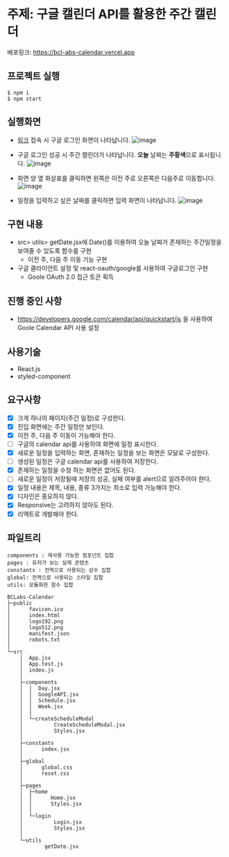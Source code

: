 # 주제: 구글 캘린더 API를 활용한 주간 캘린더
배포링크: https://bcl-abs-calendar.vercel.app

## 프로젝트 실행
```
$ npm i
$ npm start
```

## 실행화면
- [링크](https://bcl-abs-calendar.vercel.app) 접속 시 구글 로그인 화면이 나타납니다.
![image](https://user-images.githubusercontent.com/67677374/190901123-4fcd2485-1692-498b-bdf7-7ee7a94e0386.png)

- 구글 로그인 성공 시 주간 캘린더가 나타납니다. **오늘** 날짜는 **주황색**으로 표시됩니다.
![image](https://user-images.githubusercontent.com/67677374/190901157-eeaf4cb4-a8fa-477d-93a7-f71e60b5af51.png)

- 화면 양 옆 화살표를 클릭하면 왼쪽은 이전 주로 오른쪽은 다음주로 이동합니다.
![image](https://user-images.githubusercontent.com/67677374/190901821-4ab25c53-cb64-4a1c-b2f9-f8b88d1f718d.png)

- 일정을 입력하고 싶은 날짜를 클릭하면 입력 화면이 나타납니다.
![image](https://user-images.githubusercontent.com/67677374/190901191-0bc1a572-5242-4ccd-963e-b6b5ce4804fd.png)

## 구현 내용
- src> utils> getDate.jsx에 Date()를 이용하여 오늘 날짜가 존재하는 주간일정을 보여줄 수 있도록 함수를 구현
    - 이전 주, 다음 주 이동 기능 구현
- 구글 클라이언트 설정 및 react-oauth/google를 사용하여 구글로그인 구현
    - Goole OAuth 2.0 접근 토큰 획득

## 진행 중인 사항
- https://developers.google.com/calendar/api/quickstart/js 을 사용하여 Goole Calendar API 사용 설정

## 사용기술
- React.js
- styled-component

## 요구사항

- [x] 크게 하나의 페이지(주간 일정)로 구성한다.
- [x] 진입 화면에는 주간 일정만 보인다.
- [x] 이전 주, 다음 주 이동이 가능해야 한다.
- [ ] 구글의 calendar api를 사용하여 화면에 일정 표시한다.
- [x] 새로운 일정을 입력하는 화면, 존재하는 일정을 보는 화면은 모달로 구성한다.
- [ ] 생성된 일정은 구글 calendar api를 사용하여 저장한다.
- [x] 존재하는 일정을 수정 하는 화면은 없어도 된다.
- [ ] 새로운 일정이 저장될때 저장의 성공, 실패 여부를 alert으로 알려주어야 한다.
- [x] 일정 내용은 제목, 내용, 종류 3가지는 최소로 입력 가능해야 한다.
- [x] 디자인은 중요하지 않다.
- [x] Responsive는 고려하지 않아도 된다.
- [x] 리액트로 개발해야 한다.

## 파일트리

```
components : 재사용 가능한 컴포넌트 집합
pages : 유저가 보는 실제 콘텐츠
constants : 전역으로 사용되는 상수 집합
global: 전역으로 사용되는 스타일 집합
utils: 모듈화한 함수 집합

BCLabs-Calendar
├─public
│      favicon.ico
│      index.html
│      logo192.png
│      logo512.png
│      manifest.json
│      robots.txt
│
└─src
    │  App.jsx
    │  App.test.js
    │  index.js
    │
    ├─components
    │  │  Day.jsx
    │  │  GoogleAPI.jsx
    │  │  Schedule.jsx
    │  │  Week.jsx
    │  │
    │  └─createScheduleModal
    │          CreateScheduleModal.jsx
    │          Styles.jsx
    │
    ├─constants
    │      index.jsx
    │
    ├─global
    │      global.css
    │      reset.css
    │
    ├─pages
    │  ├─home
    │  │      Home.jsx
    │  │      Styles.jsx
    │  │
    │  └─login
    │          Login.jsx
    │          Styles.jsx
    │
    └─utils
            getDate.jsx
```
